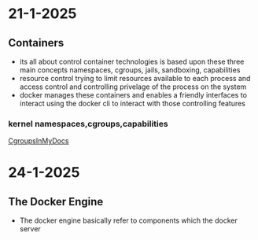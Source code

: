 # 21-1-2025

## Containers

- its all about control container technologies is based upon these three main concepts namespaces, cgroups, jails, sandboxing, capabilities
- resource control trying to limit resources available to each process and access  control and controlling privelage of the process on the system
- docker manages these containers and enables a friendly interfaces to interact using the docker cli to interact with those controlling features

### kernel namespaces,cgroups,capabilities
[CgroupsInMyDocs]("../Redhat/Readme.md")

# 24-1-2025

## The Docker Engine
- The docker engine basically refer to components which the docker server
